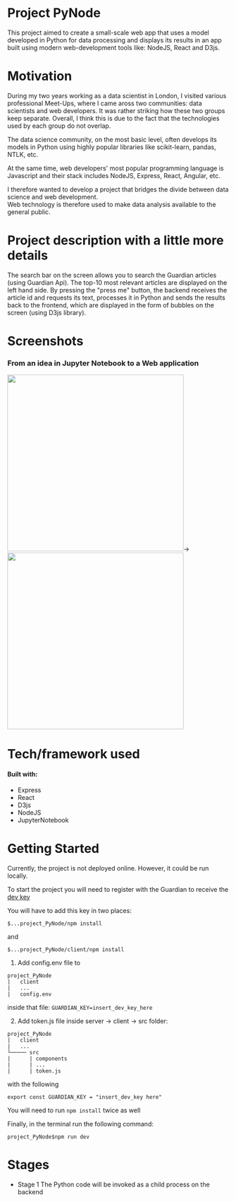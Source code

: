 # Project PyNode

This project aimed to create a small-scale web app that
uses a model developed in Python for data processing and displays its results in an app built using modern web-development tools like: NodeJS,
React and D3js.

# Motivation

During my two years working as a data scientist in London, I visited various
professional Meet-Ups, where I came aross two communities: data scientists
and web developers. It was rather striking how these two groups keep separate.  Overall, I think this is due to the fact that the technologies used by each
group do not overlap.

The data science community, on the most basic level, often develops
its models in Python using highly popular libraries like scikit-learn, pandas,
NTLK, etc.

At the same time, web developers' most popular programming language is
Javascript and their stack includes NodeJS, Express, React, Angular, etc.

I therefore wanted to develop a project that bridges the divide between data science and web development.  
Web technology is therefore used to make data analysis available to the general public.  

# Project description with a little more details

The search bar on the screen allows you to search the Guardian articles (using
Guardian Api). The top-10 most relevant articles are displayed on the left hand
side. By pressing the "press me" button, the backend receives the article id and
requests its text, processes it in Python and sends the results back to the frontend,
which are displayed in the form of bubbles on the screen (using D3js library).

# Screenshots

### From an idea in Jupyter Notebook to a Web application

<img src="https://user-images.githubusercontent.com/19667238/39990458-864ecd1c-5764-11e8-8b09-1bc07ac17de1.png" width="400" />&rightarrow;<img src="https://user-images.githubusercontent.com/19667238/39990852-95b13b90-5765-11e8-8493-f910288c71a5.png" width="400"/>

# Tech/framework used

#### Built with:

* Express
* React
* D3js
* NodeJS
* JupyterNotebook

# Getting Started

Currently, the project is not deployed online. However, it could be run locally.

To start the project you will need to register with the Guardian to receive the
[dev key](https://bonobo.capi.gutools.co.uk/register/developer)

You will have to add this key in two places:

`$...project_PyNode/npm install`

and 

`$...project_PyNode/client/npm install`

1. Add config.env file to

```
project_PyNode
|   client
|   ...
|   config.env
```

inside that file: `GUARDIAN_KEY=insert_dev_key_here`

2. Add token.js file inside server -> client -> src folder:

```
project_PyNode
|   client
|   ...
└───── src
|      | components
|      | ...
|      | token.js
```

with the following

`export const GUARDIAN_KEY = "insert_dev_key here"`

You will need to run `npm install` twice as well


Finally, in the terminal run the following command:

```shell
project_PyNode$npm run dev
```

# Stages

* Stage 1 The Python code will be invoked as a child process on the backend
